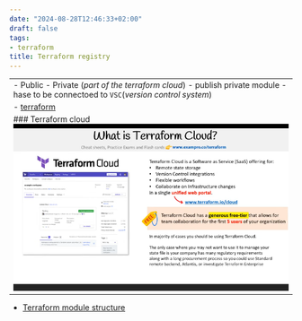 ```yaml
---
date: "2024-08-28T12:46:33+02:00"
draft: false
tags:
- terraform
title: Terraform registry
---
```


|                                                                                                                                         |
|-----------------------------------------------------------------------------------------------------------------------------------------|
| \- Public - Private (*part of the terraform cloud*) - publish private module - hase to be connectoed to `VSC`(*version control system*) |
| \- [terraform](/cloud/terraform/terraform)                                                                                  |
| ### Terraform cloud ![Terraform Cloud](/static/terraform_cloud_visual.png)                                                               |

-   [Terraform module
    structure](/cloud/terraform/terraform_standard_module_sturcture)
